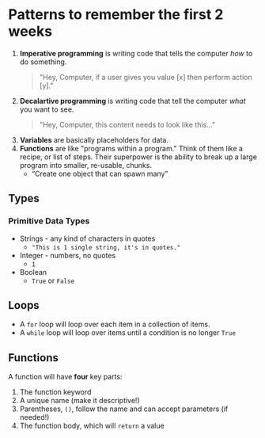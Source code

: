 # Patterns to remember the first 2 weeks

1. **Imperative programming** is writing code that tells the computer _how_ to do something.
    > "Hey, Computer, if a user gives you value [x] then perform action [y]."
2. **Decalartive programming** is writing code that tell the computer _what_ you want to see.
   > "Hey, Computer, this content needs to look like this..."
3. **Variables** are basically placeholders for data.
4. **Functions** are like "programs within a program." Think of them like a recipe, or list of steps. Their superpower is the ability to break up a large program into smaller, re-usable, chunks.
    * “Create one object that can spawn many”

## Types

### Primitive Data Types

* Strings - any kind of characters in quotes
  * `"This is 1 single string, it's in quotes."`
* Integer - numbers, no quotes
  * `1`
* Boolean
  * `True` or `False`


## Loops

* A `for` loop will loop over each item in a collection of items.
* A `while` loop will loop over items until a condition is no longer `True`

## Functions

A function will have **four** key parts:

1. The function keyword
2. A unique name (make it descriptive!)
3. Parentheses, `()`, follow the name and can accept parameters (if needed!)
4. The function body, which will `return` a value
